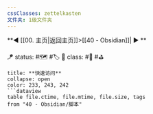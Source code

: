 ```yaml
---
cssClasses: zettelkasten
文件夹: 1级文件夹
---
```


**◀️ [[00. 主页|返回主页]]>[[40 - Obsidian]]| ▶️ **

🪁 status: #🗺️ #🏷️
🎏 class: #📇 #⛳ 

```ad-todo
title: **快速访问**
collapse: open
color: 233, 243, 242
```dataview
table file.ctime, file.mtime, file.size, tags
from "40 - Obsidian/脚本"
```

